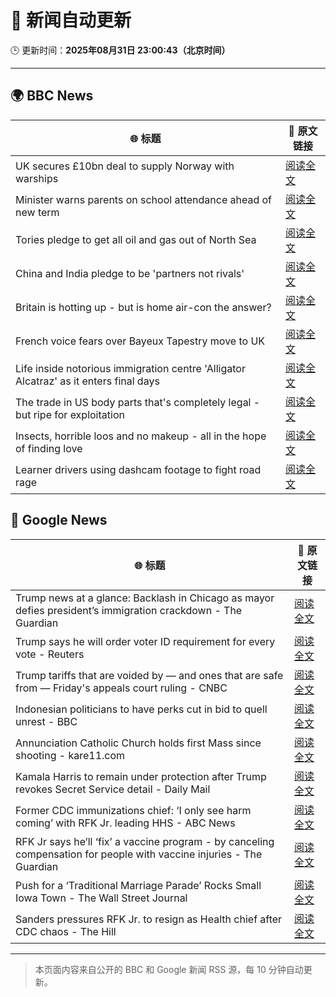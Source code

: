 # 🧠 新闻自动更新

🕒 更新时间：**2025年08月31日 23:00:43（北京时间）**

---

## 🌍 BBC News

| 🌐 标题 | 🔗 原文链接 |
|--------|-------------|
| UK secures £10bn deal to supply Norway with warships | [阅读全文](https://www.bbc.com/news/articles/cr5rgdpvn63o?at_medium=RSS&at_campaign=rss) |
| Minister warns parents on school attendance ahead of new term | [阅读全文](https://www.bbc.com/news/articles/cg7jk3rr225o?at_medium=RSS&at_campaign=rss) |
| Tories pledge to get all oil and gas out of North Sea | [阅读全文](https://www.bbc.com/news/articles/cp890n51684o?at_medium=RSS&at_campaign=rss) |
| China and India pledge to be 'partners not rivals' | [阅读全文](https://www.bbc.com/news/articles/clyrwv0egzro?at_medium=RSS&at_campaign=rss) |
| Britain is hotting up - but is home air-con the answer? | [阅读全文](https://www.bbc.com/news/articles/c5yl5v4elgno?at_medium=RSS&at_campaign=rss) |
| French voice fears over Bayeux Tapestry move to UK | [阅读全文](https://www.bbc.com/news/articles/cev23vrzx0ro?at_medium=RSS&at_campaign=rss) |
| Life inside notorious immigration centre 'Alligator Alcatraz' as it enters final days | [阅读全文](https://www.bbc.com/news/articles/cwy3zel0r3go?at_medium=RSS&at_campaign=rss) |
| The trade in US body parts that's completely legal - but ripe for exploitation | [阅读全文](https://www.bbc.com/news/articles/ce83r56xwj7o?at_medium=RSS&at_campaign=rss) |
| Insects, horrible loos and no makeup - all in the hope of finding love | [阅读全文](https://www.bbc.com/news/articles/c9870nzz50eo?at_medium=RSS&at_campaign=rss) |
| Learner drivers using dashcam footage to fight road rage | [阅读全文](https://www.bbc.com/news/articles/c2kz7kjpnkxo?at_medium=RSS&at_campaign=rss) |

## 📰 Google News

| 🌐 标题 | 🔗 原文链接 |
|--------|-------------|
| Trump news at a glance: Backlash in Chicago as mayor defies president’s immigration crackdown - The Guardian | [阅读全文](https://news.google.com/rss/articles/CBMingFBVV95cUxPRDBoWEhNaUJaSFlVMG9mUl9uSjNXbHFPcXdaaS0zMURydUJJZUdYU0k0Q0M4WTlESXVXYWF5T1F0eGxhdjVnUjdoOG00dTZxOVA5WkRnV0VqaGJEVHFuNURteU03TFExZnRRZUljMnV2Uzg3YjM0YnFIZGZobG55VDVVSVZ1d2trOFNJbUI1MngxeGhDY3RKNENldTFwUQ?oc=5) |
| Trump says he will order voter ID requirement for every vote - Reuters | [阅读全文](https://news.google.com/rss/articles/CBMiowFBVV95cUxPZ3dzcmxiVnAtdHBBbW5McDYxTXN1SGY3OTlVZG91V0hFdFo0Q2dkekduUXZBdHU0aHhhNUlJVHF0dnk3NjhyUmJGbnpJQ25hX1ZFSmg1QlVkQXd3dUdHQjhVM1NMTWdtcjMtRUYyTTRPVEZIdThoQVBkZ1BTU0hUcXpfaEdKSk11bTFidnBLbFFud2ZmZnZqMUFfNkVHSXNyeFZn?oc=5) |
| Trump tariffs that are voided by — and ones that are safe from — Friday's appeals court ruling - CNBC | [阅读全文](https://news.google.com/rss/articles/CBMickFVX3lxTE5VVXdxa2RuZ2tyeGxtQTZwczVNX09CcVZYZVVJX0h3TXh0VFJuVk8xTVVJYmtobndjM3hkQXlDZnNqMjV0cnQtdFJYVmt0Ymx4QUdaNTZhSVNkN2NqbTFLbXJPWUprSGhUZXFfZk5PMnhXUdIBd0FVX3lxTFBwSEU3aDcxN2sweXd6cUJYbmhUZmFZa1BPRmM2YVBVbE9hdm4ySktyMzNCYmpZU0tSQ1RySlNmWTgybXJ4NGlCM0tJMU5BVWlUZFZuM29hZVVlYlhYbkN5LWl0dDcza05jQnp5Vi1PVFlqcldCckhv?oc=5) |
| Indonesian politicians to have perks cut in bid to quell unrest - BBC | [阅读全文](https://news.google.com/rss/articles/CBMiWkFVX3lxTE92UmszTFozS0dlLTNmTDU1WmstLVowaUIxekZYUENReHVhU3A3Z0ctMXpvY3BqVTNaVTRYY1NyT29NMEN3YzRTaXEtMVJWM2RVNmpvb2l0YW1UZ9IBX0FVX3lxTFB0bnM0RHNVWFY1S2JoMmxEVzVndkdHajBiRHBOaUwxLXdBUDl0TkpSNTRLZmU2Y1FIM29qaWxaQWJXbVphSGZ3TFcxRHJCbXN1YzBxcEdmTldHV0NXdXRr?oc=5) |
| Annunciation Catholic Church holds first Mass since shooting - kare11.com | [阅读全文](https://news.google.com/rss/articles/CBMi4wFBVV95cUxOWC11cURVUzQyWjVIMnQzVUU1VEl0cTVuSlY1VnlaOUY4YVZIWFR2TGI4aE5ZaWVOdHNkb3JNZklFMEtMMXdMUnctTXdFc3lmb0xveXVnSEd3N29ULWI3WEQySURtTXBQVWRhVWZGbDEyZ1FneVVYSWdQM0RKMzVoUENCdGthbDcxd2d6ZzhXejRwRzNZNXZOWTlaVGZOdUdTMS03ZDJiV3B1cEZrQUQzcE1vOU5jeFdzdTBMRDVlVk5LRXFBNjNDYTRUY1dsV1NOZlkyakJvREs1ZFdvcnY1cWd2OA?oc=5) |
| Kamala Harris to remain under protection after Trump revokes Secret Service detail - Daily Mail | [阅读全文](https://news.google.com/rss/articles/CBMinwFBVV95cUxPTUhxbWUyeVRtZEEtOE01S21OSUNqbmJTNTE0Y1l2QTk1TVlXOE1SeF9TYmttbjBmU3QtWERnTDFXdDdCRE1McEJDWGNuSG1aQ0daT1paem9rQ2RUU3ZTVFo0X2JpVm1OWmQ1TlBpeFdTM1VFRUFScEVXMzV5VXZTZzZSTHl0MUtmNkwyX0hqcUhzMWd4X2FkRFlQQl9qNUnSAaQBQVVfeXFMTlNzSFJsMUZuRW80cGRlM2NNUEdJM1psQTljM0hha0JqY29aZHFMOGxSRlpLNWgyZy1ndWZaWktPMGt4LWliLUNndEhkS0N3eV9hdFZFWkx4S0lucWxHdDhzN3NLNjloQlI1ZkJOZGpRVC02ZmhueTd1U090S1FKQ2tZM08zQUlTamF4TTROVjRkSlNDNXp0ck1mVXNSSTdoSUFjVFc?oc=5) |
| Former CDC immunizations chief: ‘I only see harm coming’ with RFK Jr. leading HHS - ABC News | [阅读全文](https://news.google.com/rss/articles/CBMiogFBVV95cUxNWU9sb0tLTHBaeDlsNHVEaFlmaXUtSDFkcW1OQlpiWEJ4emtLanV5R1FSd3Y0WFhpdy1sRVNUREVYZmh2cmlKMGVhWUllUS1SRWlaZElDOTBoeVMxaUh3aHF2emVsdEJnZ3ZZLVNST3JjQzVMeTJDU3ZTZlhfTUl1VVJ6cGphdGw2Tzh0WVRZQWRWcmdETVBnbl8ybXFUWUNmaEHSAacBQVVfeXFMTVMwRVNEYTNhU2VFUW5CMHNNekgwRGtBdUpJamhZd2s5eWN5cFlOR3U4UUZvRzczQmpub1ByZC1TejFBNzhqaDUxVFFGT1RSd1JYU0V3amNGLTRZZ1A2aVJDTFBBdkFZdk96d3l3NTdzZ0diMEZQd2dpZmQ1MHUzbHBQbTZqZV91NlpxMmpURDh6aE44ckIwa3RPZGxOZnczbmVpVFJnNVE?oc=5) |
| RFK Jr says he’ll ‘fix’ a vaccine program - by canceling compensation for people with vaccine injuries - The Guardian | [阅读全文](https://news.google.com/rss/articles/CBMiigFBVV95cUxObHZzaTRENmhVU3F3WXVBOWZaR2pGWWhnMmVJZE5UUVp5bm5OczBILXhXNzFpOG1LbEwyQ0FpVmtXWnRhV3VqQzctWE5xblJ5dWJwT19HbkJTdGl6RFM3YUtGb0prVVdQT0dCUWNSczJhYURneW5aTWdCSXlCWnNrZkVKeGRxVGVLSHc?oc=5) |
| Push for a ‘Traditional Marriage Parade’ Rocks Small Iowa Town - The Wall Street Journal | [阅读全文](https://news.google.com/rss/articles/CBMingFBVV95cUxNTWJuMkdGeDhTcjl5VEdkU0tKYWdGY3hNVW9jTUM3ZUQ3bU1RbWVyN0tFY0tqWlg2LW03dmFRSnhNVjczTXBwMzJVRE40VU53LVB0ZnFYbHJWMjdKR2ZSLTFSRFdJQXVFZTlHa09WRmdQNXBEWEZoU09WYm1HX2x5RFNLSEc2TEJLSjdtS3VYMXU2UlFBTlNnRjBTb09rdw?oc=5) |
| Sanders pressures RFK Jr. to resign as Health chief after CDC chaos - The Hill | [阅读全文](https://news.google.com/rss/articles/CBMiowFBVV95cUxQY0hILXJCXzE0VkZ2UUxiZ3cxeENFZmRjTTdoX3FwS1ZOS2JFZ1VJRDR6M09zNGc2cXRsS05DNEFBSHI5bk1yWDJ2NFdoYUhmNWlQRTJRUUxuUW90MDlkX1JrRkhXbHcwS1pDWF9nM3VpckF6dkJKbFg3bW5NdVF1d0M5aTNkQmJTUm90eVRRb0ZGLWRzZG5xbUJvZEdub0h4NVRv0gGoAUFVX3lxTE1sU3doTFZ2OUFGMzJNQk5TRUtsZ1hEb3YxMTlQRUNIMFA5a0VWWTNnS2YzLUZBakduYm9jY2JaajB0SEdyM25kMXlyTlV5Q0F2V2hsMEdjMjhjM0FscTF4c1BKMUM3X2ZxWHJkLWdGUThMNkF3RS0xVmQwbGlMS1VVeTFydWR4UklhZ1NoOS1DV2x6WDRLRGN2aGJ2TzZFS3NqLWtvT0ZIbQ?oc=5) |

---
> 本页面内容来自公开的 BBC 和 Google 新闻 RSS 源，每 10 分钟自动更新。